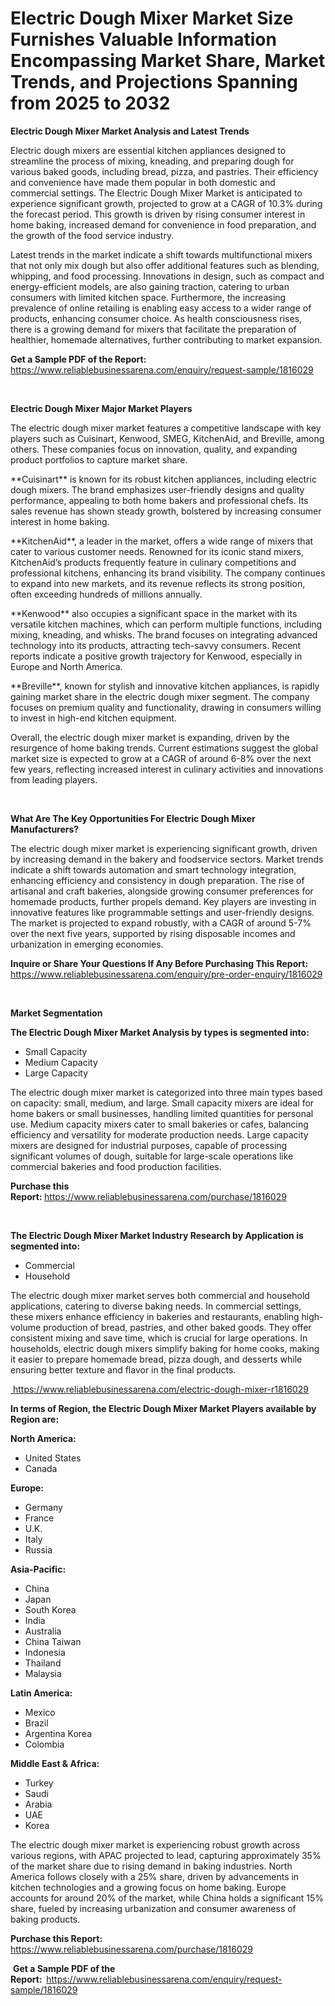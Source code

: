 <p><h1>Electric Dough Mixer Market Size Furnishes Valuable Information Encompassing Market Share, Market Trends, and Projections Spanning from 2025 to 2032</h1></p><p><strong>Electric Dough Mixer Market Analysis and Latest Trends</strong></p>
<p><p>Electric dough mixers are essential kitchen appliances designed to streamline the process of mixing, kneading, and preparing dough for various baked goods, including bread, pizza, and pastries. Their efficiency and convenience have made them popular in both domestic and commercial settings. The Electric Dough Mixer Market is anticipated to experience significant growth, projected to grow at a CAGR of 10.3% during the forecast period. This growth is driven by rising consumer interest in home baking, increased demand for convenience in food preparation, and the growth of the food service industry.</p><p>Latest trends in the market indicate a shift towards multifunctional mixers that not only mix dough but also offer additional features such as blending, whipping, and food processing. Innovations in design, such as compact and energy-efficient models, are also gaining traction, catering to urban consumers with limited kitchen space. Furthermore, the increasing prevalence of online retailing is enabling easy access to a wider range of products, enhancing consumer choice. As health consciousness rises, there is a growing demand for mixers that facilitate the preparation of healthier, homemade alternatives, further contributing to market expansion.</p></p>
<p><strong>Get a Sample PDF of the Report:&nbsp;</strong> <a href="https://www.reliablebusinessarena.com/enquiry/request-sample/1816029?utm_campaign=3063&utm_medium=2&utm_source=Github&utm_content=ia&utm_term=16042025&utm_id=electric-dough-mixer">https://www.reliablebusinessarena.com/enquiry/request-sample/1816029</a></p>
<p>&nbsp;</p>
<p><strong>Electric Dough Mixer Major Market Players</strong></p>
<p><p>The electric dough mixer market features a competitive landscape with key players such as Cuisinart, Kenwood, SMEG, KitchenAid, and Breville, among others. These companies focus on innovation, quality, and expanding product portfolios to capture market share.</p><p>**Cuisinart** is known for its robust kitchen appliances, including electric dough mixers. The brand emphasizes user-friendly designs and quality performance, appealing to both home bakers and professional chefs. Its sales revenue has shown steady growth, bolstered by increasing consumer interest in home baking.</p><p>**KitchenAid**, a leader in the market, offers a wide range of mixers that cater to various customer needs. Renowned for its iconic stand mixers, KitchenAid’s products frequently feature in culinary competitions and professional kitchens, enhancing its brand visibility. The company continues to expand into new markets, and its revenue reflects its strong position, often exceeding hundreds of millions annually.</p><p>**Kenwood** also occupies a significant space in the market with its versatile kitchen machines, which can perform multiple functions, including mixing, kneading, and whisks. The brand focuses on integrating advanced technology into its products, attracting tech-savvy consumers. Recent reports indicate a positive growth trajectory for Kenwood, especially in Europe and North America.</p><p>**Breville**, known for stylish and innovative kitchen appliances, is rapidly gaining market share in the electric dough mixer segment. The company focuses on premium quality and functionality, drawing in consumers willing to invest in high-end kitchen equipment.</p><p>Overall, the electric dough mixer market is expanding, driven by the resurgence of home baking trends. Current estimations suggest the global market size is expected to grow at a CAGR of around 6-8% over the next few years, reflecting increased interest in culinary activities and innovations from leading players.</p></p>
<p>&nbsp;</p>
<p><strong>What Are The Key Opportunities For Electric Dough Mixer Manufacturers?</strong></p>
<p><p>The electric dough mixer market is experiencing significant growth, driven by increasing demand in the bakery and foodservice sectors. Market trends indicate a shift towards automation and smart technology integration, enhancing efficiency and consistency in dough preparation. The rise of artisanal and craft bakeries, alongside growing consumer preferences for homemade products, further propels demand. Key players are investing in innovative features like programmable settings and user-friendly designs. The market is projected to expand robustly, with a CAGR of around 5-7% over the next five years, supported by rising disposable incomes and urbanization in emerging economies.</p></p>
<p><strong>Inquire or Share Your Questions If Any Before Purchasing This Report:</strong> <a href="https://www.reliablebusinessarena.com/enquiry/pre-order-enquiry/1816029?utm_campaign=3063&utm_medium=2&utm_source=Github&utm_content=ia&utm_term=16042025&utm_id=electric-dough-mixer">https://www.reliablebusinessarena.com/enquiry/pre-order-enquiry/1816029</a></p>
<p>&nbsp;</p>
<p><strong>Market Segmentation</strong></p>
<p><strong>The Electric Dough Mixer Market Analysis by types is segmented into:</strong></p>
<p><ul><li>Small Capacity</li><li>Medium Capacity</li><li>Large Capacity</li></ul></p>
<p><p>The electric dough mixer market is categorized into three main types based on capacity: small, medium, and large. Small capacity mixers are ideal for home bakers or small businesses, handling limited quantities for personal use. Medium capacity mixers cater to small bakeries or cafes, balancing efficiency and versatility for moderate production needs. Large capacity mixers are designed for industrial purposes, capable of processing significant volumes of dough, suitable for large-scale operations like commercial bakeries and food production facilities.</p></p>
<p><strong>Purchase this Report:&nbsp;</strong><a href="https://www.reliablebusinessarena.com/purchase/1816029?utm_campaign=3063&utm_medium=2&utm_source=Github&utm_content=ia&utm_term=16042025&utm_id=electric-dough-mixer">https://www.reliablebusinessarena.com/purchase/1816029</a></p>
<p>&nbsp;</p>
<p><strong>The Electric Dough Mixer Market Industry Research by Application is segmented into:</strong></p>
<p><ul><li>Commercial</li><li>Household</li></ul></p>
<p><p>The electric dough mixer market serves both commercial and household applications, catering to diverse baking needs. In commercial settings, these mixers enhance efficiency in bakeries and restaurants, enabling high-volume production of bread, pastries, and other baked goods. They offer consistent mixing and save time, which is crucial for large operations. In households, electric dough mixers simplify baking for home cooks, making it easier to prepare homemade bread, pizza dough, and desserts while ensuring better texture and flavor in the final products.</p></p>
<p><a href="https://www.reliablebusinessarena.com/electric-dough-mixer-r1816029?utm_campaign=3063&utm_medium=2&utm_source=Github&utm_content=ia&utm_term=16042025&utm_id=electric-dough-mixer">&nbsp;https://www.reliablebusinessarena.com/electric-dough-mixer-r1816029</a></p>
<p><strong>In terms of Region, the Electric Dough Mixer Market Players available by Region are:</strong></p>
<p>
    <p> <strong> North America: </strong>
        <ul>
            <li>United States</li>
            <li>Canada</li>
        </ul>
        </p> 
    <p> <strong> Europe: </strong>
        <ul>
            <li>Germany</li>
            <li>France</li>
            <li>U.K.</li>
            <li>Italy</li>
            <li>Russia</li>
        </ul>
        </p> 
    <p> <strong> Asia-Pacific: </strong>
        <ul>
            <li>China</li>
            <li>Japan</li>
            <li>South Korea</li>
            <li>India</li>
            <li>Australia</li>
            <li>China Taiwan</li>
            <li>Indonesia</li>
            <li>Thailand</li>
            <li>Malaysia</li>
        </ul>
        </p> 
    <p> <strong> Latin America: </strong>
        <ul>
            <li>Mexico</li>
            <li>Brazil</li>
            <li>Argentina Korea</li>
            <li>Colombia</li>
        </ul>
        </p> 
    <p> <strong> Middle East & Africa: </strong>
        <ul>
            <li>Turkey</li>
            <li>Saudi</li>
            <li>Arabia</li>
            <li>UAE</li>
            <li>Korea</li>
        </ul>
    </p>
    </p>
<p><p>The electric dough mixer market is experiencing robust growth across various regions, with APAC projected to lead, capturing approximately 35% of the market share due to rising demand in baking industries. North America follows closely with a 25% share, driven by advancements in kitchen technologies and a growing focus on home baking. Europe accounts for around 20% of the market, while China holds a significant 15% share, fueled by increasing urbanization and consumer awareness of baking products.</p></p>
<p><strong>Purchase this Report: </strong><a href="https://www.reliablebusinessarena.com/purchase/1816029?utm_campaign=3063&utm_medium=2&utm_source=Github&utm_content=ia&utm_term=16042025&utm_id=electric-dough-mixer">https://www.reliablebusinessarena.com/purchase/1816029</a></p>
<p>&nbsp;<strong>Get a Sample PDF of the Report:&nbsp;&nbsp;</strong><a href="https://www.reliablebusinessarena.com/enquiry/request-sample/1816029?utm_campaign=3063&utm_medium=2&utm_source=Github&utm_content=ia&utm_term=16042025&utm_id=electric-dough-mixer">https://www.reliablebusinessarena.com/enquiry/request-sample/1816029</a></p>
<p><strong></strong></p>
<p><p></p><p></p><p></p></p>